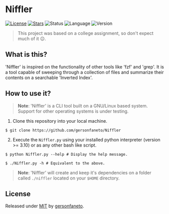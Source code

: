 Niffler
=======

[![License](https://img.shields.io/github/license/gersonfaneto/Niffler?style=for-the-badge&logo=appveyor)](https://github.com/gersonfaneto/Niffler/blob/main/LICENSE)
[![Stars](https://img.shields.io/github/stars/gersonfaneto/Niffler?style=for-the-badge&logo=appveyor)](https://github.com/gersonfaneto/Niffler)
![Status](https://img.shields.io/static/v1?label=STATUS&message=DEVELOPMENT+🚧&color=yellow&style=for-the-badge)
![Language](https://img.shields.io/static/v1?label=LANGUAGE&message=Python&color=informational&style=for-the-badge)
![Version](https://img.shields.io/static/v1?label=VERSION&message=1.0&color=success&style=for-the-badge)

> This project was based on a college assignment, so don't expect much of it 😉.

## What is this?

'Niffler' is inspired on the functionality of other tools like 'fzf' and 'grep'. It is a tool
capable of sweeping through a collection of files and summarize their contents on
a searchable 'Inverted Index'.

## How to use it?

> **Note**: 'Niffler' is a CLI tool built on a GNU/Linux based system. Support for
> other operating systems is under testing.

1. Clone this repository into your local machine.

```console
$ git clone https://github.com/gersonfaneto/Niffler
```

2. Execute the `Niffler.py` using your installed python interpreter (version >= 3.10)
or as any other bash like script.

```console
$ python Niffler.py --help # Display the help message.
```

```console
$ ./Niffler.py -h # Equivalent to the above.
```

> **Note**: 'Niffler' will create and keep it's dependencies on a folder called 
`./niffler` located on your `$HOME` directory.

## License

Released under [MIT](https://github.com/gersonfaneto/Niffler/blob/main/LICENSE) by [gersonfaneto](https://github.com/gersonfaneto).
